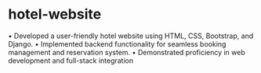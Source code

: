 # hotel-website

• Developed a user-friendly hotel website using HTML, CSS, Bootstrap, and Django. 
• Implemented backend functionality for seamless booking management and reservation system.
• Demonstrated proficiency in web development and full-stack integration
